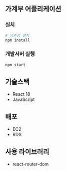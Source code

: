 ## 가계부 어플리케이션

### 설치
```bash
# 의존성 설치
npm install
```

### 개발서버 실행
```bash
npm start
```

## 기술스택
- React 18
- JavaScript

## 배포
- EC2
- RDS

## 사용 라이브러리
- react-router-dom